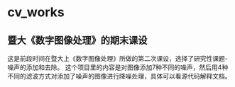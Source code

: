 # cv_works
## 暨大《数字图像处理》的期末课设
这是前段时间在暨大上《数字图像处理》所做的第二次课设，选择了研究性课题-噪声的添加和去除。
这个项目里的内容是对图像添加7种不同的噪声，然后用4种不同的滤波方式对添加了噪声的图像进行降噪处理，具体可以看源代码解释文档。
